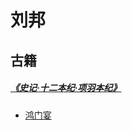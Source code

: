 # 刘邦



## 古籍

##### [《史记·十二本纪·项羽本纪》](https://so.gushiwen.cn/guwen/bookv_46653FD803893E4FFEE1748D337E4AAB.aspx)

* [鸿门宴](/maps/_person/xiang-yu.html#《史记·十二本纪·项羽本纪》)
